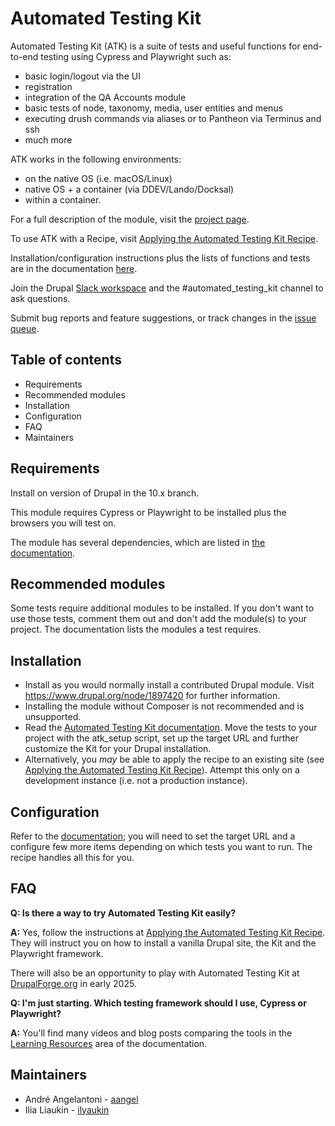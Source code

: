 # Automated Testing Kit

Automated Testing Kit (ATK) is a suite of tests and useful functions for end-to-end
testing using Cypress and Playwright such as:

- basic login/logout via the UI
- registration
- integration of the QA Accounts module
- basic tests of node, taxonomy, media, user entities and menus
- executing drush commands via aliases or to Pantheon via Terminus and ssh
- much more

ATK works in the following environments:
- on the native OS (i.e. macOS/Linux)
- native OS + a container (via DDEV/Lando/Docksal)
- within a container.

For a full description of the module, visit the
[project page](https://www.drupal.org/project/automated_testing_kit).

To use ATK with a Recipe, visit [Applying the Automated Testing Kit Recipe](https://performantlabs.com/automated-testing-kit/applying-automated-testing-kit-recipe).

Installation/configuration instructions plus the lists of functions and tests are in
the documentation
[here](https://performantlabs.com/automated-testing-kit/automated-testing-kit).

Join the Drupal [Slack workspace](https://www.drupal.org/join-slack) and
the #automated_testing_kit channel to ask questions.

Submit bug reports and feature suggestions, or track changes in the
[issue queue](https://www.drupal.org/project/issues/automated_testing_kit).


## Table of contents

- Requirements
- Recommended modules
- Installation
- Configuration
- FAQ
- Maintainers


## Requirements

Install on version of Drupal in the 10.x branch.

This module requires Cypress or Playwright to be installed plus the browsers you
will test on.

The module has several dependencies, which are listed in [the documentation](https://performantlabs.com/automated-testing-kit/requirements).


## Recommended modules

Some tests require additional modules to be installed. If you don't want to use those
tests, comment them out and don't add the module(s) to your project.
The documentation lists the modules a test requires.

## Installation

 * Install as you would normally install a contributed Drupal module. Visit
   https://www.drupal.org/node/1897420 for further information.
 * Installing the module without Composer is not recommended and is unsupported.
 * Read the [Automated Testing Kit documentation](https://performantlabs.com/automated-testing-kit/automated-testing-kit). Move the tests to your project
   with the atk_setup script, set up the target URL and further customize the Kit for
   your Drupal installation.
 * Alternatively, you _may_ be able to apply the recipe to an existing site (see [Applying the Automated Testing Kit Recipe](https://performantlabs.com/automated-testing-kit/applying-automated-testing-kit-recipe)).
   Attempt this only on a development instance (i.e. not a production instance).


## Configuration

Refer to the [documentation](https://performantlabs.com/automated-testing-kit/automated-testing-kit);
you will need to set the target URL and a configure few more items depending on
which tests you want to run. The recipe handles all this for you.

## FAQ

**Q: Is there a way to try Automated Testing Kit easily?**

**A:** Yes, follow the instructions at [Applying the Automated Testing Kit Recipe](https://performantlabs.com/automated-testing-kit/applying-automated-testing-kit-recipe).
They will instruct you on how to install a vanilla Drupal site, the Kit and the Playwright framework.

There will also be an opportunity to play with Automated Testing Kit at
[DrupalForge.org](https://drupalforge.org) in early 2025.


**Q: I'm just starting. Which testing framework should I use, Cypress or Playwright?**

**A:** You'll find many videos and blog posts comparing the tools
in the [Learning Resources](https://performantlabs.com/automated-testing-kit/learning-resources) area of the documentation.


## Maintainers

- André Angelantoni - [aangel](https://www.drupal.org/u/aangel)
- Ilia Liaukin - [ilyaukin](https://www.drupal.org/u/ilyaukin)

